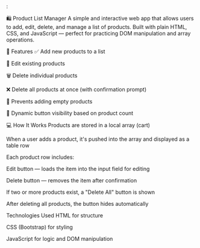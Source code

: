 :

🛍️ Product List Manager
A simple and interactive web app that allows users to add, edit, delete, and manage a list of products. Built with plain HTML, CSS, and JavaScript — perfect for practicing DOM manipulation and array operations.

🔧 Features
✅ Add new products to a list

📝 Edit existing products

🗑️ Delete individual products

❌ Delete all products at once (with confirmation prompt)

🚫 Prevents adding empty products

👀 Dynamic button visibility based on product count

💻 How It Works
Products are stored in a local array (cart)

When a user adds a product, it's pushed into the array and displayed as a table row

Each product row includes:

Edit button — loads the item into the input field for editing

Delete button — removes the item after confirmation

If two or more products exist, a "Delete All" button is shown

After deleting all products, the button hides automatically

Technologies Used
HTML for structure

CSS (Bootstrap) for styling

JavaScript for logic and DOM manipulation

